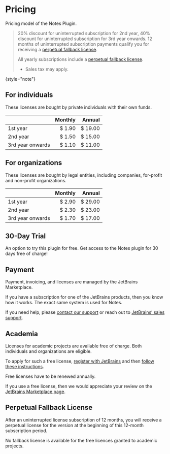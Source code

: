 # Pricing

Pricing model of the Notes Plugin.

> 20% discount for uninterrupted subscription for 2nd year, 40% discount for uninterrupted subscription for 3rd year onwards.
> 12 months of uninterrupted subscription payments qualify you for receiving a [perpetual fallback license](https://sales.jetbrains.com/hc/en-gb/articles/207240845-What-is-perpetual-fallback-license-).
>
> All yearly subscriptions include a [perpetual fallback license](https://sales.jetbrains.com/hc/en-gb/articles/207240845-What-is-perpetual-fallback-license-).
> * Sales tax may apply.

{style="note"}

## For individuals

These licenses are bought by private individuals with their own funds.

|                  | Monthly |  Annual |
|------------------|--------:|--------:|
| 1st year         |  $ 1.90 | $ 19.00 |
| 2nd year         |  $ 1.50 | $ 15.00 |
| 3rd year onwards |  $ 1.10 | $ 11.00 |

## For organizations

These licenses are bought by legal entities, including companies, for-profit and non-profit organizations.

|                  | Monthly |  Annual |
|------------------|--------:|--------:|
| 1st year         |  $ 2.90 | $ 29.00 |
| 2nd year         |  $ 2.30 | $ 23.00 |
| 3rd year onwards |  $ 1.70 | $ 17.00 |

## 30-Day Trial

An option to try this plugin for free. Get access to the Notes plugin for 30 days free of charge!

## Payment

Payment, invoicing, and licenses are managed by the JetBrains Marketplace.

If you have a subscription for one of the JetBrains products, then you know how it works. The exact same system is used for
Notes.

If you need help, please [contact our support](mailto:beansoft@126.com) or reach out
to [JetBrains’ sales support](https://www.jetbrains.com/support/sales/#email-sales).

## Academia

Licenses for academic projects are available free of charge. Both individuals and organizations are
eligible.

To apply for such a free license, [register with JetBrains](https://www.jetbrains.com/community/education/) and
then [follow these instructions](https://plugins.jetbrains.com/docs/marketplace/community-programs.html).

Free licenses have to be renewed annually.

If you use a free license, then we would appreciate your review on
the [JetBrains Marketplace page](https://plugins.jetbrains.com/plugin/9564-react-native-console/reviews).

[//]: # (More info about [Free Offer and How to Activate the plugin]&#40;free_offer.md&#41;)

## Perpetual Fallback License

After an uninterrupted license subscription of 12 months, you will receive a perpetual license for the version at the
beginning of this 12-month subscription period.

No fallback license is available for the free licences granted to academic projects.
